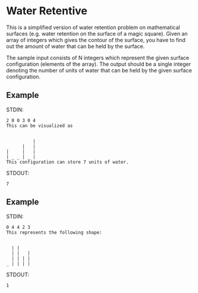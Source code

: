 # Water Retentive

This is a simplified version of water retention problem on mathematical surfaces (e.g. water retention on the surface of a magic square). Given an array of integers which gives the contour of the surface, you have to find out the amount of water that can be held by the surface.

The sample input consists of N integers which represent the given surface configuration (elements of the array). The output should be a single integer denoting the number of units of water that can be held by the given surface configuration.

## Example

STDIN:

    2 0 0 3 0 4
    This can be visualized as


              |
          |   |
    |     |   |
    | _ _ | _ |
    This configuration can store 7 units of water.

STDOUT:

    7

## Example

STDIN:


    0 4 4 2 3
    This represents the following shape:


      | |  
      | |   |
      | | | |
    _ | | | |

STDOUT:

    1